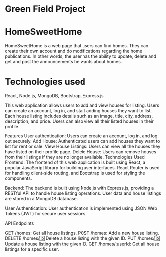 # Green Field Project

# HomeSweetHome

HomeSweetHome is a web page that users can find homes. They can create their own account and do modifications regarding the home publications. In other words, the user has the ability to update, delete and get and post the announcements he wants about homes.

# Technologies used

React, Node.js, MongoDB, Bootstrap, Express.js


This web application allows users to add and view houses for listing. Users can create an account, log in, and start adding houses they want to list. Each house listing includes details such as an image, title, city, address, description, and price. Users can also view all their listed houses in their profile.

Features
User authentication: Users can create an account, log in, and log out securely.
Add House: Authenticated users can add houses they want to list for rent or sale.
View House Listings: Users can view all the houses they have listed on their profile page.
Delete House: Users can remove houses from their listings if they are no longer available.
Technologies Used
Frontend: The frontend of this web application is built using React, a popular JavaScript library for building user interfaces. React Router is used for handling client-side routing, and Bootstrap is used for styling the components.

Backend: The backend is built using Node.js with Express.js, providing a RESTful API to handle house listing operations. User data and house listings are stored in a MongoDB database.

User Authentication: User authentication is implemented using JSON Web Tokens (JWT) for secure user sessions.

API Endpoints

GET /homes: Get all house listings.
POST /homes: Add a new house listing.
DELETE /homes/:id: Delete a house listing with the given ID.
PUT /homes/:id: Update a house listing with the given ID.
GET /homes/:userId: Get all house listings for a specific user.
